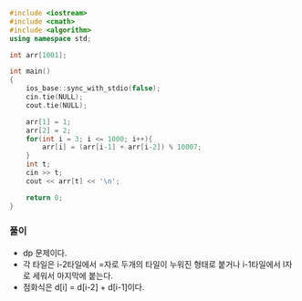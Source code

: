 ```cpp
#include <iostream>
#include <cmath>
#include <algorithm>
using namespace std;

int arr[1001];

int main()
{
    ios_base::sync_with_stdio(false);
    cin.tie(NULL);
    cout.tie(NULL);

    arr[1] = 1;
    arr[2] = 2;
    for(int i = 3; i <= 1000; i++){
        arr[i] = (arr[i-1] + arr[i-2]) % 10007;
    }
    int t;
    cin >> t;
    cout << arr[t] << '\n';

    return 0;
}
```

### 풀이
- dp 문제이다.
- 각 타일은 i-2타일에서 =자로 두개의 타일이 누워진 형태로 붙거나 i-1타일에서 l자로 세워서 마지막에 붙는다.
- 점화식은 d[i] = d[i-2] + d[i-1]이다.